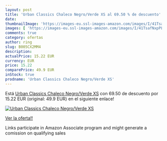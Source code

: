 ```yaml
---
layout: post
title: 'Urban Classics Chaleco Negro/Verde XS al 69.50 % de descuento'
date: 
thumbnailImage: 'https://images-eu.ssl-images-amazon.com/images/I/41TsafNxpPL._SL200_.jpg'
images: [ 'https://images-eu.ssl-images-amazon.com/images/I/41TsafNxpPL._SL200_.jpg' ]
comments: true
category: ofertas
author: ring
slug: B005CX2MM4
description:
actualPrice: 15.22 EUR
currency: EUR
price: 15.22
comparePrice: 49.9 EUR
inStock: true
prodname: 'Urban Classics Chaleco Negro/Verde XS'
---
```


Está [Urban Classics Chaleco Negro/Verde XS](https://www.amazon.es/dp/B005CX2MM4/?tag=tolees-21) con 69.50 de descuento por 15.22 EUR (original: 49.9 EUR) en el siguiente enlace!

[![Urban Classics Chaleco Negro/Verde XS](https://images-eu.ssl-images-amazon.com/images/I/41TsafNxpPL._SL200_.jpg)](https://www.amazon.es/dp/B005CX2MM4/?tag=tolees-21)

[Ver la oferta!!](https://www.amazon.es/dp/B005CX2MM4/?tag=tolees-21)

Links participate in Amazon Associate program and might generate a comission on qualifying sales


